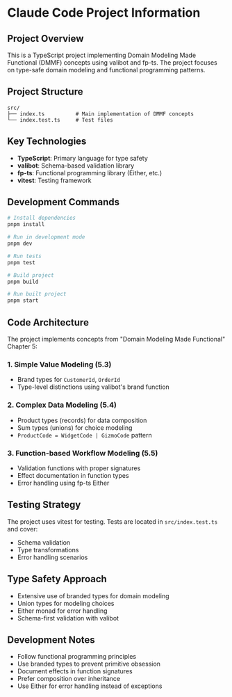 # Claude Code Project Information

## Project Overview

This is a TypeScript project implementing Domain Modeling Made Functional (DMMF) concepts using valibot and fp-ts. The project focuses on type-safe domain modeling and functional programming patterns.

## Project Structure

```
src/
├── index.ts          # Main implementation of DMMF concepts
└── index.test.ts     # Test files
```

## Key Technologies

- **TypeScript**: Primary language for type safety
- **valibot**: Schema-based validation library
- **fp-ts**: Functional programming library (Either, etc.)
- **vitest**: Testing framework

## Development Commands

```bash
# Install dependencies
pnpm install

# Run in development mode
pnpm dev

# Run tests
pnpm test

# Build project
pnpm build

# Run built project
pnpm start
```

## Code Architecture

The project implements concepts from "Domain Modeling Made Functional" Chapter 5:

### 1. Simple Value Modeling (5.3)

- Brand types for `CustomerId`, `OrderId`
- Type-level distinctions using valibot's brand function

### 2. Complex Data Modeling (5.4)

- Product types (records) for data composition
- Sum types (unions) for choice modeling
- `ProductCode = WidgetCode | GizmoCode` pattern

### 3. Function-based Workflow Modeling (5.5)

- Validation functions with proper signatures
- Effect documentation in function types
- Error handling using fp-ts Either

## Testing Strategy

The project uses vitest for testing. Tests are located in `src/index.test.ts` and cover:

- Schema validation
- Type transformations
- Error handling scenarios

## Type Safety Approach

- Extensive use of branded types for domain modeling
- Union types for modeling choices
- Either monad for error handling
- Schema-first validation with valibot

## Development Notes

- Follow functional programming principles
- Use branded types to prevent primitive obsession
- Document effects in function signatures
- Prefer composition over inheritance
- Use Either for error handling instead of exceptions
